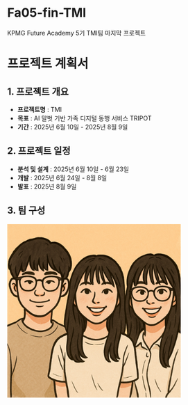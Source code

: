 # Fa05-fin-TMI
KPMG Future Academy 5기 TMI팀 마지막 프로젝트


# 프로젝트 계획서

## 1. 프로젝트 개요
- **프로젝트명** : TMI
- **목표** : AI 말벗 기반 가족 디지털 동행 서비스 TRIPOT
- **기간** : 2025년 6월 10일 - 2025년 8월 9일

## 2. 프로젝트 일정
- **분석 및 설계** : 2025년 6월 10일 - 6월 23일
- **개발** : 2025년 6월 24일 - 8월 8일
- **발표** : 2025년 8월 9일

## 3. 팀 구성
<img src="./readme_src/team.png" alt="Team" width="400"/>

